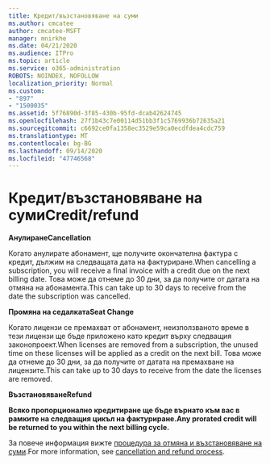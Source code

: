 ```yaml
---
title: Кредит/възстановяване на суми
ms.author: cmcatee
author: cmcatee-MSFT
manager: mnirkhe
ms.date: 04/21/2020
ms.audience: ITPro
ms.topic: article
ms.service: o365-administration
ROBOTS: NOINDEX, NOFOLLOW
localization_priority: Normal
ms.custom:
- "897"
- "1500035"
ms.assetid: 5f76890d-3f85-430b-95fd-dcab42624745
ms.openlocfilehash: 27f1b43c7e00114d51bb3f1c5769936b72635a21
ms.sourcegitcommit: c6692ce0fa1358ec3529e59ca0ecdfdea4cdc759
ms.translationtype: MT
ms.contentlocale: bg-BG
ms.lasthandoff: 09/14/2020
ms.locfileid: "47746568"
---
```

# <a name="creditrefund"></a><span data-ttu-id="ee9f2-102">Кредит/възстановяване на суми</span><span class="sxs-lookup"><span data-stu-id="ee9f2-102">Credit/refund</span></span>

<span data-ttu-id="ee9f2-103">**Анулиране**</span><span class="sxs-lookup"><span data-stu-id="ee9f2-103">**Cancellation**</span></span>
  
<span data-ttu-id="ee9f2-104">Когато анулирате абонамент, ще получите окончателна фактура с кредит, дължим на следващата дата на фактуриране.</span><span class="sxs-lookup"><span data-stu-id="ee9f2-104">When cancelling a subscription, you will receive a final invoice with a credit due on the next billing date.</span></span> <span data-ttu-id="ee9f2-105">Това може да отнеме до 30 дни, за да получите от датата на отмяна на абонамента.</span><span class="sxs-lookup"><span data-stu-id="ee9f2-105">This can take up to 30 days to receive from the date the subscription was cancelled.</span></span>
  
<span data-ttu-id="ee9f2-106">**Промяна на седалката**</span><span class="sxs-lookup"><span data-stu-id="ee9f2-106">**Seat Change**</span></span>
  
<span data-ttu-id="ee9f2-107">Когато лицензи се премахват от абонамент, неизползваното време в тези лицензи ще бъде приложено като кредит върху следващия законопроект.</span><span class="sxs-lookup"><span data-stu-id="ee9f2-107">When licenses are removed from a subscription, the unused time on these licenses will be applied as a credit on the next bill.</span></span> <span data-ttu-id="ee9f2-108">Това може да отнеме до 30 дни, за да получите от датата на премахване на лицензите.</span><span class="sxs-lookup"><span data-stu-id="ee9f2-108">This can take up to 30 days to receive from the date the licenses are removed.</span></span>

<span data-ttu-id="ee9f2-109">**Възстановяване**</span><span class="sxs-lookup"><span data-stu-id="ee9f2-109">**Refund**</span></span>

<span data-ttu-id="ee9f2-110">**Всяко пропорционално кредитиране ще бъде върнато към вас в рамките на следващия цикъл на фактуриране.**</span><span class="sxs-lookup"><span data-stu-id="ee9f2-110">**Any prorated credit will be returned to you within the next billing cycle.**</span></span>

<span data-ttu-id="ee9f2-111">За повече информация вижте [процедура за отмяна и възстановяване на суми](https://docs.microsoft.com/microsoft-365/commerce/subscriptions/cancel-your-subscription?view=o365-worldwide).</span><span class="sxs-lookup"><span data-stu-id="ee9f2-111">For more information, see [cancellation and refund process](https://docs.microsoft.com/microsoft-365/commerce/subscriptions/cancel-your-subscription?view=o365-worldwide).</span></span> 
